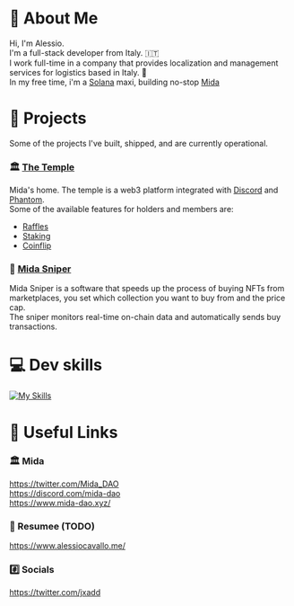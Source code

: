 # 👋 About Me
Hi, I'm Alessio.  
I'm a full-stack developer from Italy. 🇮🇹  
I work full-time in a company that provides localization and management services for logistics based in Italy. 🚚  
In my free time, i'm a [Solana](https://solana.com/) maxi, building no-stop [Mida](https://twitter.com/mida_dao)

# 🔨 Projects 
Some of the projects I've built, shipped, and are currently operational.
### 🏛️ [The Temple](https://www.temple.mida-dao.xyz/)
Mida's home. The temple is a web3 platform integrated with [Discord](https://discord.com/) and [Phantom](https://phantom.app/).  
Some of the available features for holders and members are:
- [Raffles](https://www.temple.mida-dao.xyz/raffles)
- [Staking](https://www.temple.mida-dao.xyz/staking-v2)
- [Coinflip](https://www.temple.mida-dao.xyz/coinflip)

### 🎯 [Mida Sniper](https://sniper-docs.midalabs.xyz/)
Mida Sniper is a software that speeds up the process of buying NFTs from marketplaces, you set which collection you want to buy from and the price cap.  
The sniper monitors real-time on-chain data and automatically sends buy transactions.  

# 💻 Dev skills 
[![My Skills](https://skillicons.dev/icons?i=nextjs,py,ts,go,cs,dotnet,tailwind,nodejs,fastapi,docker)](https://skillicons.dev)

# 🔗 Useful Links 
### 🏛️ Mida
https://twitter.com/Mida_DAO  
https://discord.com/mida-dao  
https://www.mida-dao.xyz/  
### 📖 Resumee (TODO)
https://www.alessiocavallo.me/
### #️⃣ Socials
https://twitter.com/jxadd  
